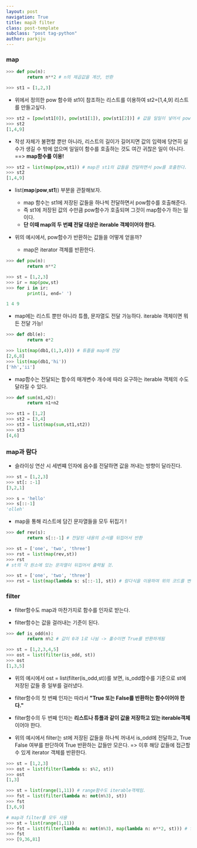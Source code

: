 ```yaml
---
layout: post
navigation: True
title: map과 filter
class: post-template
subclass: "post tag-python"
author: parkjju
---
```


### map

```python
>>> def pow(n):
        return n**2 # n의 제곱값을 계산, 반환

>>> st1 = [1,2,3]
```

- 위에서 정의한 pow 함수와 st1이 참조하는 리스트를 이용하여 st2=[1,4,9] 리스트를 만들고싶다.

```python
>>> st2 = [pow(st1[0]), pow(st1[1]), pow(st1[2])] # 값을 일일이 넣어서 pow 함수 호출.... ?
>>> st2
[1,4,9]
```

- 작성 자체가 불편할 뿐만 아니라, 리스트의 길이가 길어지면 값의 입력에 당연히 실수가 생길 수 밖에 없으며 일일이 함수를 호출하는 것도 여간 귀찮은 일이 아니다. ==> **map함수를 이용!**

```python
>>> st2 = list(map(pow,st1)) # map은 st1의 값들을 전달하면서 pow를 호출한다.
>>> st2
[1,4,9]
```

- list(**map**(**pow**,**st1**)) 부분을 관찰해보자.

  - map 함수는 st1에 저장된 값들을 하나씩 전달하면서 pow함수를 호출해준다.
  - 즉 st1에 저장된 값의 수만큼 pow함수가 호출되며 그것이 map함수가 하는 일이다.
  - **단 이때 map의 두 번쨰 전달 대상은 iterable 객체이어야 한다.**

- 위의 예시에서, pow함수가 반환하는 값들을 어떻게 얻을까?

  - map은 iterator 객체를 반환한다.

```python
>>> def pow(n):
        return n**2

>>> st = [1,2,3]
>>> ir = map(pow,st)
>>> for i in ir:
        print(i, end=' ')

1 4 9
```

- map에는 리스트 뿐만 아니라 튜플, 문자열도 전달 가능하다. iterable 객체이면 뭐든 전달 가능!

```python
>>> def dbl(e):
        return e*2

>>> list(map(db1,(1,3,4))) # 튜플을 map에 전달
[2,6,8]
>>> list(map(db1,'hi'))
['hh','ii']
```

- map함수는 전달되는 함수의 매개변수 개수에 따라 요구하는 iterable 객체의 수도 달라질 수 있다.

```python
>>> def sum(n1,n2):
        return n1+n2

>>> st1 = [1,2]
>>> st2 = [3,4]
>>> st3 = list(map(sum,st1,st2))
>>> st3
[4,6]
```

### map과 람다

- 슬라이싱 연산 시 세번쨰 인자에 음수를 전달하면 값을 꺼내는 방향이 달라진다.

```python
>>> st = [1,2,3]
>>> st[: :-1]
[3,2,1]
```

```python
>>> s = 'hello'
>>> s[::-1]
'olleh'
```

- map을 통해 리스트에 담긴 문자열들을 모두 뒤집기 !

```python
>>> def rev(s):
        return s[::-1] # 전달된 내용의 순서를 뒤집어서 반환

>>> st = ['one', 'two', 'three']
>>> rst = list(map(rev,st))
>>> rst
# st의 각 원소에 있는 문자열이 뒤집어서 출력될 것.
```

```python
>>> st = ['one', 'two', 'three']
>>> rst = list(map(lambda s: s[::-1], st)) # 람다식을 이용하여 위의 코드를 변형!
```

### filter

- filter함수도 map과 마찬가지로 함수를 인자로 받는다.

- filter함수는 값을 걸러내는 기준이 된다.

```python
>>> def is_odd(n):
        return n%2 # 값이 0과 1로 나뉨 -> 홀수이면 True를 반환하게됨

>>> st = [1,2,3,4,5]
>>> ost = list(filter(is_odd, st))
>>> ost
[1,3,5]
```

- 위의 예시에서 ost = list(filter(is_odd,st))를 보면, is_odd함수를 기준으로 st에 저장된 값들 중 일부를 걸러냈다.

- filter함수의 첫 번째 인자는 따라서 **"True 또는 False를 반환하는 함수이어야 한다."**

- filter함수의 두 번째 인자는 **리스트나 튜플과 같이 값을 저장하고 있는 iterable객체** 이어야 한다.

- 위의 예시에서 filter는 st에 저장된 값들을 하나씩 꺼내서 is_odd에 전달하고, True False 여부를 판단하여 True 반환하는 값들만 모은다. => 이후 해당 값들에 접근할 수 있게 iterator 객체를 반환한다.

```python
>>> st = [1,2,3]
>>> ost = list(filter(lambda s: s%2, st))
>>> ost
[1,3]
```

```python
>>> st = list(range(1,11)) # range함수도 iterable객체임.
>>> fst = list(filter(lambda n: not(n%3), st))
>>> fst
[3,6,9]
```

```python
# map과 filter를 모두 사용
>>> st = list(range(1,11))
>>> fst = list(filter(lambda n: not(n%3), map(lambda n: n**2, st))) # filter의 첫 인자로 filter기준되는 람다함수를 전달하고, filter 기준에 넘겨줄 인자를 map으로 st리스트 각 원소에 제곱하여 넘겨주었다.
>>> fst
>>> [9,36,81]
```
